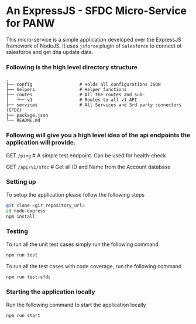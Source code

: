 # An ExpressJS - SFDC Micro-Service for PANW

This micro-service is a simple application developed over the ExpressJS framework of NodeJS. It uses `jsforce` plugin of `Salesforce` to connect ot salesforce and get dna update data.

### Following is the high level directory structure
    .
    ├── config                  # Holds all configurations JSON
    ├── helpers                 # Helper functions
    ├── routes                  # All the routes and sub-
    │   └── v1                  # Routes to all v1 API
    ├── services                # All Services and 3rd party connectors (SFDC)
    ├── package.json
    └── README.md

### Following will give you a high level idea of the api endpoints the application will provide.

GET     `/ping`                 # A simple test endpoint. Can be used for health-check

GET     `/api/v1/sfdc`          # Get all ID and Name from the Account database



### Setting up
To setup the application please follow the following steps

```bash
git clone <gir_repository_url>
cd node-express
npm install
```

### Testing

To run all the unit test cases simply run the following command

```bash
npm run test
```

To run all the test cases with code coverage, run the following command

```bash
npm run test-sfdc
```

### Starting the application locally

Run the following command to start the application locally

```bash
npm run start
```